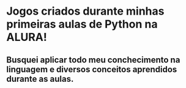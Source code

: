 <h1>Jogos criados durante minhas primeiras aulas de Python na ALURA!</h1>

<h2>Busquei aplicar todo meu conchecimento na linguagem e diversos conceitos aprendidos durante as aulas.</h2>

